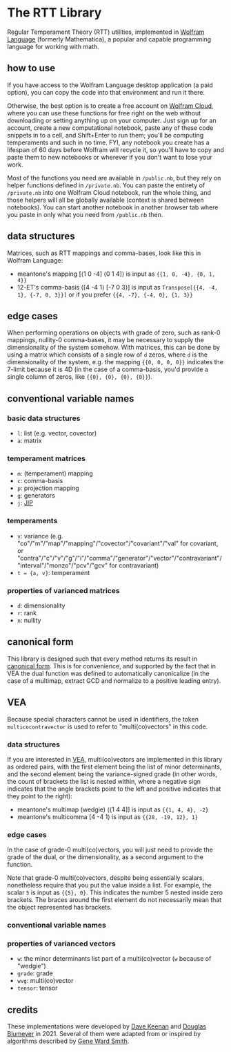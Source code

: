 # The RTT Library

Regular Temperament Theory (RTT) utilities, implemented in [Wolfram Language](https://www.wolfram.com/language/) (formerly Mathematica), a popular and capable programming language for working with math. 

## how to use

If you have access to the Wolfram Language desktop application (a paid option), you can copy the code into that environment and run it there.

Otherwise, the best option is to create a free account on [Wolfram Cloud](https://www.wolframcloud.com), where you can use these functions for free right on the web without downloading or setting anything up on your computer. Just sign up for an account, create a new computational notebook, paste any of these code snippets in to a cell, and Shift+Enter to run them; you'll be computing temperaments and such in no time. FYI, any notebook you create has a lifespan of 60 days before Wolfram will recycle it, so you'll have to copy and paste them to new notebooks or wherever if you don't want to lose your work.

Most of the functions you need are available in `/public.nb`, but they rely on helper functions defined in `/private.nb`. You can paste the entirety of `/private.nb` into one Wolfram Cloud notebook, run the whole thing, and those helpers will all be globally available (context is shared between notebooks). You can start another notebook in another browser tab where you paste in only what you need from `/public.nb` then.

## data structures

Matrices, such as RTT mappings and comma-bases, look like this in Wolfram Language:

* meantone's mapping \[⟨1 0 -4] ⟨0 1 4]⟩ is input as `{{1, 0, -4}, {0, 1, 4}}`
* 12-ET's comma-basis ⟨\[4 -4 1⟩ \[-7 0 3⟩] is input as `Transpose[{{4, -4, 1}, {-7, 0, 3}}]` or if you prefer `{{4, -7}, {-4, 0}, {1, 3}}`

## edge cases

When performing operations on objects with grade of zero, such as rank-0 mappings, nullity-0 comma-bases, it may be necessary to supply the dimensionality of the system somehow. With matrices, this can be done by using a matrix which consists of a single row of `d` zeros, where `d` is the dimensionality of the system, e.g. the mapping `{{0, 0, 0, 0}}` indicates the 7-limit because it is 4D (in the case of a comma-basis, you'd provide a single column of zeros, like `{{0}, {0}, {0}, {0}}`).

## conventional variable names

### basic data structures
* `l`: list (e.g. vector, covector)
* `a`: matrix

### temperament matrices
* `m`: (temperament) mapping
* `c`: comma-basis
* `p`: projection mapping
* `g`: generators
* `j`: [JIP](https://en.xen.wiki/w/JIP)

### temperaments
* `v`: variance (e.g. "co"/"m"/"map"/"mapping"/"covector"/"covariant"/"val" for covariant, or "contra"/"c"/"v"/"g"/"i"/"comma"/"generator"/"vector"/"contravariant"/"interval"/"monzo"/"pcv"/"gcv" for contravariant)
* `t = {a, v}`: temperament

### properties of varianced matrices
* `d`: dimensionality
* `r`: rank
* `n`: nullity

## canonical form

This library is designed such that every method returns its result in [canonical form](https://en.xen.wiki/w/canonical_form). This is for convenience, and supported by the fact that in VEA the dual function was defined to automatically canonicalize (in the case of a multimap, extract GCD and normalize to a positive leading entry).

## VEA 

Because special characters cannot be used in identifiers, the token `multicocontravector` is used to refer to "multi(co)vectors" in this code.

### data structures

If you are interested in [VEA](https://en.xen.wiki/w/VEA), multi(co)vectors are implemented in this library as ordered pairs, with the first element being the list of minor determinants, and the second element being the variance-signed grade (in other words, the count of brackets the list is nested within, where a negative sign indicates that the angle brackets point to the left and positive indicates that they point to the right):

* meantone's multimap (wedgie) ⟨⟨1 4 4]] is input as `{{1, 4, 4}, -2}`
* meantone's multicomma [4 -4 1⟩ is input as `{{28, -19, 12}, 1}`

### edge cases

In the case of grade-0 multi(co)vectors, you will just need to provide the grade of the dual, or the dimensionality, as a second argument to the function.

Note that grade-0 multi(co)vectors, despite being essentially scalars, nonetheless require that you put the value inside a list. For example, the scalar `5` is input as `{{5}, 0}`. This indicates the number 5 nested inside zero brackets. The braces around the first element do not necessarily mean that the object represented has brackets.

### conventional variable names


### properties of varianced vectors

* `w`: the minor determinants list part of a multi(co)vector (`w` because of "wedgie")
* `grade`: grade
* `wvg`: multi(co)vector
* `tensor`: tensor

## credits

These implementations were developed by [Dave Keenan](https://en.xen.wiki/w/Dave_Keenan) and [Douglas Blumeyer](https://en.xen.wiki/w/Douglas_Blumeyer) in 2021. Several of them were adapted from or inspired by algorithms described by [Gene Ward Smith](https://en.xen.wiki/w/Gene_Ward_Smith).
